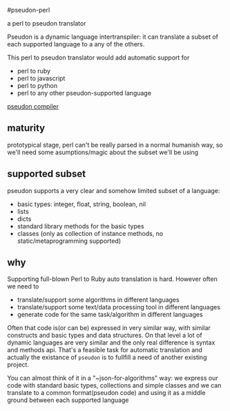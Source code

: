 #pseudon-perl

a perl to pseudon translator

Pseudon is a dynamic language intertranspiler: it can translate a subset of each supported language to a any of the others.

This perl to pseudon translator would add automatic support for
  * perl to ruby
  * perl to javascript
  * perl to python
  * perl to any other pseudon-supported language

[pseudon compiler](https://github.com/alehander42/pseudon)

## maturity

prototypical stage, perl can't be really parsed in a normal humanish way, so
we'll need some asumptions/magic about the subset we'll be using

## supported subset

pseudon supports a very clear and somehow limited subset of a language:

  * basic types: integer, float, string, boolean, nil
  * lists
  * dicts
  * standard library methods for the basic types
  * classes (only as collection of instance methods, no static/metaprogramming supported)

## why

Supporting full-blown Perl to Ruby auto translation is hard.
However often we need to

  * translate/support some algorithms in different languages
  * translate/support some text/data processing tool in different languages
  * generate code for the same task/algorithm in different languages

Often that code is(or can be) expressed in very similar way, with
similar constructs and basic types and data structures. On that level
a lot of dynamic languages are very similar and the only real difference
is syntax and methods api. That's a feasible task for automatic translation
and actually the existance of `pseudon` is to fullfill a need of another
existing project.

You can almost think of it in a "~json-for-algorithms" way: we express
our code with standard basic types, collections and simple classes and we can translate to a common format(pseudon code) and using it as a middle ground between each supported language
